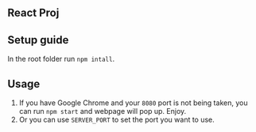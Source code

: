 ## React Proj

## Setup guide

In the root folder run `npm intall`.

## Usage
1. If you have Google Chrome and your `8080` port is not being taken, you can run `npm start` and webpage will pop up. Enjoy.
2. Or you can use `SERVER_PORT` to set the port you want to use.
